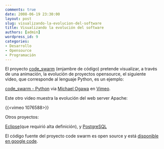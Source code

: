 ```yaml
---
comments: true
date: 2008-06-19 23:30:00
layout: post
slug: visualizando-la-evolucion-del-software
title: Visualizando la evolución del software
authors: [admin]
wordpress_id: 9
categories:
- Desarrollo
- Opensource
- Programación
---
```


El proyecto [code_swarm](http://vis.cs.ucdavis.edu/~ogawa/codeswarm/) (enjambre de código) pretende visualizar, a través de una animación, la evolución de proyectos opensource, el siguiente video, que corresponde al lenguaje Python, es un ejemplo:

				  
[code_swarm - Python](http://www.vimeo.com/1093745?pg=embed&sec=1093745) via [Michael Ogawa](http://www.vimeo.com/michaelogawa?pg=embed&sec=1093745) en [Vimeo](http://vimeo.com?pg=embed&sec=1093745).

Este otro video muestra la evolución del web server Apache:

{{<vimeo 1076588>}}

Otros proyectos:

[Eclipse](http://www.vimeo.com/1130828)(que requirió alta definición), y [PostgreSQL](http://www.vimeo.com/1081680)

El código fuente del proyecto code swarm es open source y está [disponible en google code](http://code.google.com/p/codeswarm/).



